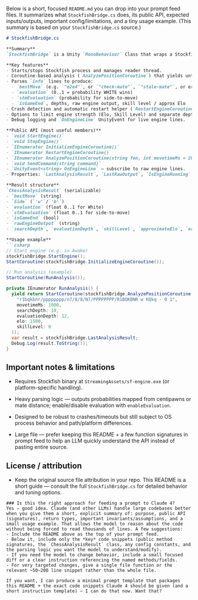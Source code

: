 Below is a short, focused `README.md` you can drop into your prompt feed files. It summarizes what `StockfishBridge.cs` does, its public API, expected inputs/outputs, important config/limitations, and a tiny usage example. (This summary is based on your `StockfishBridge.cs` source.)

````markdown
# StockfishBridge.cs

**Summary**  
`StockfishBridge` is a Unity `MonoBehaviour` Class that wraps a Stockfish (UCI) engine as a non-blocking, coroutine-first bridge. It runs the engine in a background process/thread, parses UCI output, exposes a coroutine API for analysis requests, and returns a structured `ChessAnalysisResult` containing best move, evaluation (as win probabilities), depth, and debug output.

**Key features**
- Starts/stops Stockfish process and manages reader thread.
- Coroutine-based analysis (`AnalyzePositionCoroutine`) that yields until engine returns a `bestmove`.
- Parses `info` lines to produce:
  - `bestMove` (e.g. `"e2e4"`, or `"check-mate"`, `"stale-mate"`, or error messages)
  - `evaluation` (0..1 = probability WHITE wins)
  - `stmEvaluation` (probability for side-to-move)
  - `isGameEnd`, depths, raw engine output, skill level / approx Elo
- Crash detection and automatic restart helper (`RestartEngineCoroutine`).
- Options to limit engine strength (Elo, Skill Level) and separate depths for move-search vs evaluation.
- Debug logging and `OnEngineLine` UnityEvent for live engine lines.

**Public API (most useful members)**
- `void StartEngine()`
- `void StopEngine()`
- `IEnumerator InitializeEngineCoroutine()`
- `IEnumerator RestartEngineCoroutine()`
- `IEnumerator AnalyzePositionCoroutine(string fen, int movetimeMs = 2000, int searchDepth = 1, int evaluationDepth = 5, int elo = 400, int skillLevel = 0)`
- `void SendCommand(string command)`
- `UnityEvent<string> OnEngineLine` — subscribe to raw engine lines.
- Properties: `LastAnalysisResult`, `LastRawOutput`, `IsEngineRunning`, `IsReady`

**Result structure**
`ChessAnalysisResult` (serializable)
- `bestMove` (string)
- `Side` (`'w'`/`'b'`)
- `evaluation` (float 0..1 for White)
- `stmEvaluation` (float 0..1 for side-to-move)
- `isGameEnd` (bool)
- `rawEngineOutput` (string)
- `searchDepth`, `evaluationDepth`, `skillLevel`, `approximateElo`, `errorMessage`

**Usage example**
```csharp
// Start engine (e.g. in Awake)
stockfishBridge.StartEngine();
StartCoroutine(stockfishBridge.InitializeEngineCoroutine());

// Run analysis (example)
StartCoroutine(RunAnalysis());

private IEnumerator RunAnalysis() {
  yield return StartCoroutine(stockfishBridge.AnalyzePositionCoroutine(
    "r1bqkbnr/pppppppp/n7/8/8/N7/PPPPPPPP/R1BQKBNR w KQkq - 0 1",
    movetimeMs: 1000,
    searchDepth: 10,
    evaluationDepth: 12,
    elo: 1500,
    skillLevel: 0
  ));
  var result = stockfishBridge.LastAnalysisResult;
  Debug.Log(result.ToString());
}
````

## Important notes & limitations

- Requires Stockfish binary at `StreamingAssets/sf-engine.exe` (or platform-specific handling).
- Heavy parsing logic — outputs probabilities mapped from centipawns or mate distance; enable/disable evaluation with `enableEvaluation`.
    
- Designed to be robust to crashes/timeouts but still subject to OS process behavior and path/platform differences.
    
- Large file — prefer keeping this README + a few function signatures in prompt feed to help an LLM quickly understand the API instead of pasting entire source.
    

## License / attribution

- Keep the original source file attribution in your repo. This README is a short guide — consult the full `StockfishBridge.cs` for detailed behavior and tuning options.

```
### Is this the right approach for feeding a prompt to Claude 4?
Yes — good idea. Claude (and other LLMs) handle large codebases better when you give them a short, explicit summary of: purpose, public API (signatures), return types, important invariants/assumptions, and a small usage example. That allows the model to reason about the code without being forced to read thousands of lines. A few suggestions:
- Include the README above as the top of your prompt feed.
- Below it, include only the *key* code snippets (public method signatures, the `ChessAnalysisResult` class, any config constants, and the parsing logic you want the model to understand/modify).
- If you need the model to change behavior, include a small focused diff or a clear instruction referencing the named methods/fields.
- For very targeted changes, give a single file function or the relevant ~50–200 line snippet rather than the whole file.

If you want, I can produce a minimal prompt template that packages this README + the exact code snippets Claude 4 should be given (and a short instruction template) — I can do that now. Want that?
```